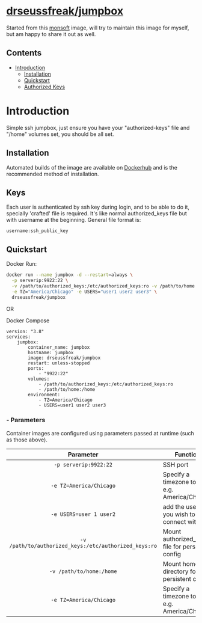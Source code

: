 # [drseussfreak/jumpbox](https://hub.docker.com/r/drseussfreak/jumpbox)

Started from this [monsoft](https://github.com/monsoft/ssh-docker-jumpbox) image, will try to maintain this image for myself, but am happy to share it out as well.

## Contents
- [Introduction](#introduction)
  - [Installation](#installation)
  - [Quickstart](#quickstart)
  - [Authorized Keys](#keys)

# Introduction

Simple ssh jumpbox, just ensure you have your "authorized-keys" file and "/home" volumes set, you should be all set.

## Installation

Automated builds of the image are available on [Dockerhub](https://hub.docker.com/r/drseussfreak/jumpbox) and is the recommended method of installation.

## Keys
Each user is authenticated by ssh key during login, and to be able to do it, specially 'crafted' file is required. It's like normal authorized_keys file but with username at the beginning. General file format is:
```
username:ssh_public_key
```

## Quickstart

Docker Run:

```bash
docker run --name jumpbox -d --restart=always \
  -p serverip:9922:22 \
  -v /path/to/authorized_keys:/etc/authorized_keys:ro -v /path/to/home:/home \
  -e TZ="America/Chicago" -e USERS="user1 user2 user3" \
  drseussfreak/jumpbox
```

OR

Docker Compose

```
version: "3.8"
services:
    jumpbox:
        container_name: jumpbox
        hostname: jumpbox
        image: drseussfreak/jumpbox
        restart: unless-stopped
        ports:
            - "9922:22"
        volumes:
            - /path/to/authorized_keys:/etc/authorized_keys:ro
            - /path/to/home:/home
        environment:
            - TZ=America/Chicago
            - USERS=user1 user2 user3
```

### - Parameters

Container images are configured using parameters passed at runtime (such as those above). 

| Parameter | Function |
| :----: | --- |
| `-p serverip:9922:22` | SSH port|
| `-e TZ=America/Chicago` | Specify a timezone to use e.g. America/Chicago |
| `-e USERS=user 1 user2` | add the users you wish to connect with. |
| `-v /path/to/authorized_keys:/etc/authorized_keys:ro` | Mount authorized_keys file for persistent config  |
| `-v /path/to/home:/home` | Mount home directory for persistent config  |
| `-e TZ=America/Chicago` | Specify a timezone to use e.g. America/Chicago |

